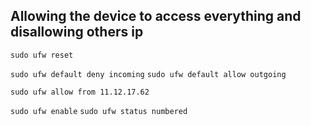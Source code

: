 ## Allowing the device to access everything and disallowing others ip

`sudo ufw reset`

`sudo ufw default deny incoming`
`sudo ufw default allow outgoing`

`sudo ufw allow from 11.12.17.62`

`sudo ufw enable`
`sudo ufw status numbered`
